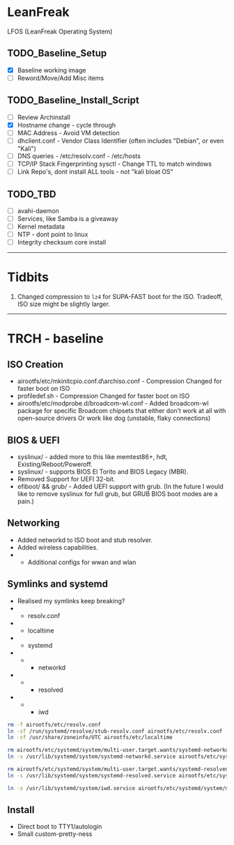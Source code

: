 # LeanFreak
LFOS (LeanFreak Operating System)

## TODO_Baseline_Setup
- [x] Baseline working image
- [ ] Reword/Move/Add Misc items

## TODO_Baseline_Install_Script
- [ ] Review Archinstall
- [x] Hostname change - cycle through
- [ ] MAC Address - Avoid VM detection
- [ ] dhclient.conf - Vendor Class Identifier (often includes "Debian", or even "Kali")
- [ ] DNS queries - /etc/resolv.conf - /etc/hosts
- [ ] TCP/IP Stack Fingerprinting sysctl - Change TTL to match windows
- [ ] Link Repo's, dont install ALL tools - not "kali bloat OS"

## TODO_TBD
- [ ] avahi-daemon
- [ ] Services, like Samba is a giveaway
- [ ] Kernel metadata
- [ ] NTP - dont point to linux
- [ ] Integrity checksum core install

---

# Tidbits
1. Changed compression to `lz4` for SUPA-FAST boot for the ISO. Tradeoff, ISO size might be slightly larger.

---

# TRCH - baseline

## ISO Creation
- airootfs/etc/mkinitcpio.conf.d\archiso.conf - Compression Changed for faster boot on ISO
- profiledef.sh - Compression Changed for faster boot on ISO 
- airootfs/etc/modprobe.d/broadcom-wl.conf - Added broadcom-wl package for specific Broadcom chipsets that either don’t work at all with open-source drivers Or work like dog (unstable, flaky connections)

## BIOS & UEFI
- syslinux/ - added more to this like memtest86+, hdt, Existing/Reboot/Poweroff.
- syslinux/ - supports BIOS El Torito and BIOS Legacy (MBR).
- Removed Support for UEFI 32-bit.
- efiboot/ && grub/ - Added UEFI support with grub. (In the future I would like to remove syslinux for full grub, but GRUB BIOS boot modes are a pain.) 

## Networking
- Added networkd to ISO boot and stub resolver.
- Added wireless capabilities. 
- - Additional configs for wwan and wlan

## Symlinks and systemd
- Realised my symlinks keep breaking?
- - resolv.conf
- - localtime
- - systemd
- - - networkd
- - - resolved
- - - iwd


```sh
rm -f airootfs/etc/resolv.conf
ln -sf /run/systemd/resolve/stub-resolv.conf airootfs/etc/resolv.conf
ln -sf /usr/share/zoneinfo/UTC airootfs/etc/localtime

rm airootfs/etc/systemd/system/multi-user.target.wants/systemd-networkd.service
ln -s /usr/lib/systemd/system/systemd-networkd.service airootfs/etc/systemd/system/multi-user.target.wants/systemd-networkd.service

rm airootfs/etc/systemd/system/multi-user.target.wants/systemd-resolved.service
ln -s /usr/lib/systemd/system/systemd-resolved.service airootfs/etc/systemd/system/multi-user.target.wants/systemd-resolved.service

ln -s /usr/lib/systemd/system/iwd.service airootfs/etc/systemd/system/multi-user.target.wants/iwd.service
```

## Install
- Direct boot to TTY1/autologin
- Small custom-pretty-ness

